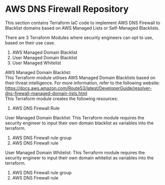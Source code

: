 # AWS DNS Firewall Repository

This section contains Terraform IaC code to implement AWS DNS Firewall to Blacklist domains based on AWS Managed Lists or Self-Managed Blacklists.

There are 3 Terraform Modules where security engineers can opt to use, based on their use case.

1. AWS Managed Domain Blacklist
2. User Managed Domain Blacklist
3. User Managed Whitelist


AWS Managed Domain Blacklist: </br>
This Terraform module utilises AWS Managed Domain Blacklists based on their threat intelligence. For more information, refer to the following website: https://docs.aws.amazon.com/Route53/latest/DeveloperGuide/resolver-dns-firewall-managed-domain-lists.html </br>
This Terraform module creates the following resources:
1.  AWS DNS Firewall Rule 

User Managed Domain Blacklist:
This Terraform module requires the security engineer to input their own domain blacklist as variables into the terraform.
1. AWS DNS Firewall rule group
2. AWS DNS Firewall rule 


User Managed Domain Whitelist:
This Terraform module requires the security engineer to input their own domain whitelist as variables into the terraform.
1. AWS DNS Firewall rule group
2. AWS DNS Firewall rule 
